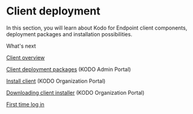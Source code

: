 # Client deployment

In this section, you will learn about Kodo for Endpoint client components,  deployment packages and installation possibilities.

What's next

[Client overview](../../first-steps/components.md)

[Client deployment packages](kodo-client-deployment-packages.md) \(KODO Admin Portal\)

[Install client](installing-kodo-client/) \(KODO Organization Portal\)

[Downloading client installer](installing-kodo-client/downloading-client-installer.md) \(KODO Organization Portal\)

[First time log in](installation/)


